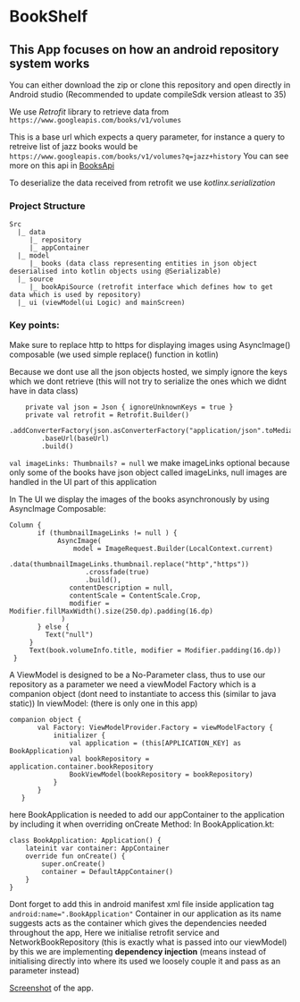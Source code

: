# BookShelf
## This App focuses on how an android repository system works

You can either download the zip or clone this repository and open directly in Android studio
(Recommended to update compileSdk version atleast to 35)

We use *Retrofit* library to retrieve data from
```https://www.googleapis.com/books/v1/volumes``` 

This is a base url which expects a query parameter, for instance a query to retreive list of jazz books would be `https://www.googleapis.com/books/v1/volumes?q=jazz+history`
You can see more on this api in [BooksApi](https://developers.google.com/books/docs/v1/using)

To deserialize the data received from retrofit we use *kotlinx.serialization*

### Project Structure 
```
Src 
  |_ data 
     |_ repository
     |_ appContainer
  |_ model
     |_ books (data class representing entities in json object deserialised into kotlin objects using @Serializable)
  |_ source
     |_ bookApiSource (retrofit interface which defines how to get data which is used by repository)
  |_ ui (viewModel(ui Logic) and mainScreen)
```  
### Key points:
Make sure to replace http to https for displaying images using AsyncImage() composable (we used simple replace() function in kotlin)

Because we dont use all the json objects hosted, we simply ignore the keys which we dont retrieve (this will not try to serialize the ones which we didnt have in data class)
```
    private val json = Json { ignoreUnknownKeys = true }
    private val retrofit = Retrofit.Builder()
        .addConverterFactory(json.asConverterFactory("application/json".toMediaType()))
        .baseUrl(baseUrl)
        .build()
```

`val imageLinks: Thumbnails? = null` we make imageLinks optional because only some of the books have json object called imageLinks, null images are handled in the UI part of this application

In The UI we display the images of the books asynchronously by using AsyncImage Composable:
 ```
Column {
        if (thumbnailImageLinks != null ) {
             AsyncImage(
                 model = ImageRequest.Builder(LocalContext.current)
                    .data(thumbnailImageLinks.thumbnail.replace("http","https"))
                    .crossfade(true)
                    .build(),
                contentDescription = null,
                contentScale = ContentScale.Crop,
                modifier = Modifier.fillMaxWidth().size(250.dp).padding(16.dp)
              )
        } else {
          Text("null")
      }
      Text(book.volumeInfo.title, modifier = Modifier.padding(16.dp))
  }
```

A ViewModel is designed to be a No-Parameter class, thus to use our repository as a parameter we need a viewModel Factory which is a companion object (dont need to instantiate to access this (similar to java static))
In viewModel: (there is only one in this app)
 ```
companion object {
        val Factory: ViewModelProvider.Factory = viewModelFactory {
            initializer {
                val application = (this[APPLICATION_KEY] as BookApplication)
                val bookRepository = application.container.bookRepository
                BookViewModel(bookRepository = bookRepository)
            }
        }
    }
 ``` 
 here BookApplication is needed to add our appContainer to the application by including it when overriding onCreate Method:
 In BookApplication.kt:
```
class BookApplication: Application() {
    lateinit var container: AppContainer
    override fun onCreate() {
        super.onCreate()
        container = DefaultAppContainer()
    }
}
```
Dont forget to add this in android manifest xml file inside application tag `android:name=".BookApplication"`
Container in our application as its name suggests acts as the container which gives the dependencies needed throughout the app, Here we initialise retrofit service and NetworkBookRepository (this is exactly what is passed into our viewModel)
by this we are implementing **dependency injection** (means instead of initialising directly into where its used we loosely couple it and pass as an parameter instead)


[Screenshot](https://github.com/Skyliner-dev/Bookshelfs/blob/master/screenshot.png) of the app.
